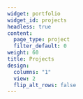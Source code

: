```yaml
---
widget: portfolio
widget_id: projects
headless: true
content:
  page_type: project
  filter_default: 0
weight: 60
title: Projects
design:
  columns: "1"
  view: 2
  flip_alt_rows: false
---
```

